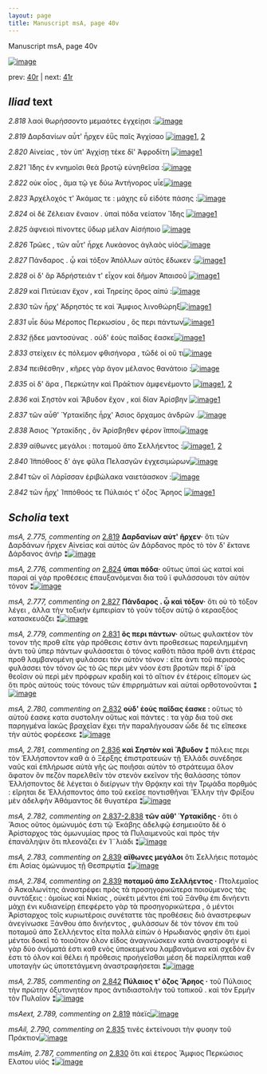 ```yaml
---
layout: page
title: Manuscript msA, page 40v
---
```


Manuscript msA, page 40v

[![image](http://www.homermultitext.org/iipsrv?OBJ=IIP,1.0&FIF=/project/homer/pyramidal/deepzoom/hmt/vaimg/2017a/VA040VN_0542.tif&WID=100&CVT=JPEG)](http://www.homermultitext.org/ict2/?urn=urn:cite2:hmt:vaimg.2017a:VA040VN_0542)

prev:  [40r](../40r) | next:  [41r](../41r)

## *Iliad* text

*2.818* <a id="2.818"/> λαοὶ θωρήσσοντο μεμαότες ἐγχείῃσι :[![image](http://www.homermultitext.org/iipsrv?OBJ=IIP,1.0&FIF=/project/homer/pyramidal/deepzoom/hmt/vaimg/2017a/VA040VN_0542.tif&RGN=0.492,0.2287,0.376,0.0324&WID=1000&CVT=JPEG)](http://www.homermultitext.org/ict2/?urn=urn:cite2:hmt:vaimg.2017a:VA040VN_0542@0.492,0.2287,0.376,0.0324)

*2.819* <a id="2.819"/> Δαρδανίων αὖτ' 					ἦρχεν ἐῢς παῖς Ἀγχίσαο 				[![image](http://www.homermultitext.org/iipsrv?OBJ=IIP,1.0&FIF=/project/homer/pyramidal/deepzoom/hmt/vaimg/2017a/VA040VN_0542.tif&RGN=0.492,0.2483,0.376,0.0324&WID=1000&CVT=JPEG)](http://www.homermultitext.org/ict2/?urn=urn:cite2:hmt:vaimg.2017a:VA040VN_0542@0.492,0.2483,0.376,0.0324)[1](#msA_2.775), [2](#msAext_2.789)

*2.820* <a id="2.820"/> Αἰνείας , τὸν ὑπ' 						 Ἀγχίσῃ τέκε δῖ' Ἀφροδίτη 				[![image](http://www.homermultitext.org/iipsrv?OBJ=IIP,1.0&FIF=/project/homer/pyramidal/deepzoom/hmt/vaimg/2017a/VA040VN_0542.tif&RGN=0.49,0.2701,0.376,0.0324&WID=1000&CVT=JPEG)](http://www.homermultitext.org/ict2/?urn=urn:cite2:hmt:vaimg.2017a:VA040VN_0542@0.49,0.2701,0.376,0.0324)[1](#msAim_2.786)

*2.821* <a id="2.821"/> Ἴ̈δης ἐν κνημοῖσι 					θεὰ βροτῷ εὐνηθεῖσα :[![image](http://www.homermultitext.org/iipsrv?OBJ=IIP,1.0&FIF=/project/homer/pyramidal/deepzoom/hmt/vaimg/2017a/VA040VN_0542.tif&RGN=0.49,0.2889,0.376,0.0324&WID=1000&CVT=JPEG)](http://www.homermultitext.org/ict2/?urn=urn:cite2:hmt:vaimg.2017a:VA040VN_0542@0.49,0.2889,0.376,0.0324)

*2.822* <a id="2.822"/> οὐκ οἶος , ἅμα τῷ γε δύω Ἀντήνορος υἷε[![image](http://www.homermultitext.org/iipsrv?OBJ=IIP,1.0&FIF=/project/homer/pyramidal/deepzoom/hmt/vaimg/2017a/VA040VN_0542.tif&RGN=0.487,0.3055,0.376,0.0324&WID=1000&CVT=JPEG)](http://www.homermultitext.org/ict2/?urn=urn:cite2:hmt:vaimg.2017a:VA040VN_0542@0.487,0.3055,0.376,0.0324)

*2.823* <a id="2.823"/> Ἀρχέλοχός τ' Ἀκάμας τε : μάχης εὖ εἰδότε πάσης :[![image](http://www.homermultitext.org/iipsrv?OBJ=IIP,1.0&FIF=/project/homer/pyramidal/deepzoom/hmt/vaimg/2017a/VA040VN_0542.tif&RGN=0.501,0.3273,0.388,0.0324&WID=1000&CVT=JPEG)](http://www.homermultitext.org/ict2/?urn=urn:cite2:hmt:vaimg.2017a:VA040VN_0542@0.501,0.3273,0.388,0.0324)

*2.824* <a id="2.824"/> οἱ δὲ Ζέλειαν 					ἔναιον . ὑπαὶ πόδα νείατον Ἴ̈δης 				[![image](http://www.homermultitext.org/iipsrv?OBJ=IIP,1.0&FIF=/project/homer/pyramidal/deepzoom/hmt/vaimg/2017a/VA040VN_0542.tif&RGN=0.5,0.3454,0.388,0.0324&WID=1000&CVT=JPEG)](http://www.homermultitext.org/ict2/?urn=urn:cite2:hmt:vaimg.2017a:VA040VN_0542@0.5,0.3454,0.388,0.0324)[1](#msA_2.776)

*2.825* <a id="2.825"/> ἀφνειοὶ πίνοντες ὕδωρ μέλαν Αἰσήποιο 				[![image](http://www.homermultitext.org/iipsrv?OBJ=IIP,1.0&FIF=/project/homer/pyramidal/deepzoom/hmt/vaimg/2017a/VA040VN_0542.tif&RGN=0.499,0.3634,0.388,0.0324&WID=1000&CVT=JPEG)](http://www.homermultitext.org/ict2/?urn=urn:cite2:hmt:vaimg.2017a:VA040VN_0542@0.499,0.3634,0.388,0.0324)

*2.826* <a id="2.826"/> Τρῶες , τῶν αὖτ' ἦρχε 						 Λυκάονος ἀγλαὸς υἱὸς[![image](http://www.homermultitext.org/iipsrv?OBJ=IIP,1.0&FIF=/project/homer/pyramidal/deepzoom/hmt/vaimg/2017a/VA040VN_0542.tif&RGN=0.494,0.383,0.388,0.0324&WID=1000&CVT=JPEG)](http://www.homermultitext.org/ict2/?urn=urn:cite2:hmt:vaimg.2017a:VA040VN_0542@0.494,0.383,0.388,0.0324)

*2.827* <a id="2.827"/> Πάνδαρος . ᾧ καὶ τόξον 						 Ἀπόλλων αὐτὸς ἔδωκεν :[![image](http://www.homermultitext.org/iipsrv?OBJ=IIP,1.0&FIF=/project/homer/pyramidal/deepzoom/hmt/vaimg/2017a/VA040VN_0542.tif&RGN=0.494,0.4041,0.388,0.0324&WID=1000&CVT=JPEG)](http://www.homermultitext.org/ict2/?urn=urn:cite2:hmt:vaimg.2017a:VA040VN_0542@0.494,0.4041,0.388,0.0324)[1](#msA_2.777)

*2.828* <a id="2.828"/> οἱ δ' ἂρ Ἀδρήστειάν τ' εἶχον καὶ δῆμον Ἀπαισοῦ 				[![image](http://www.homermultitext.org/iipsrv?OBJ=IIP,1.0&FIF=/project/homer/pyramidal/deepzoom/hmt/vaimg/2017a/VA040VN_0542.tif&RGN=0.494,0.4214,0.388,0.0324&WID=1000&CVT=JPEG)](http://www.homermultitext.org/ict2/?urn=urn:cite2:hmt:vaimg.2017a:VA040VN_0542@0.494,0.4214,0.388,0.0324)[1](#msA_2.778)

*2.829* <a id="2.829"/> καὶ Πιτύειαν ἔχον , 					καὶ Τηρείης ὄρος αἰπύ :[![image](http://www.homermultitext.org/iipsrv?OBJ=IIP,1.0&FIF=/project/homer/pyramidal/deepzoom/hmt/vaimg/2017a/VA040VN_0542.tif&RGN=0.494,0.4394,0.388,0.0324&WID=1000&CVT=JPEG)](http://www.homermultitext.org/ict2/?urn=urn:cite2:hmt:vaimg.2017a:VA040VN_0542@0.494,0.4394,0.388,0.0324)

*2.830* <a id="2.830"/> τῶν ἦρχ' Άδρηστός τε 					καὶ Ἄμφιος λινοθώρηξ[![image](http://www.homermultitext.org/iipsrv?OBJ=IIP,1.0&FIF=/project/homer/pyramidal/deepzoom/hmt/vaimg/2017a/VA040VN_0542.tif&RGN=0.497,0.4597,0.388,0.0324&WID=1000&CVT=JPEG)](http://www.homermultitext.org/ict2/?urn=urn:cite2:hmt:vaimg.2017a:VA040VN_0542@0.497,0.4597,0.388,0.0324)[1](#msAim_2.787)

*2.831* <a id="2.831"/> υἷε δύω Μέροπος 					 Περκωσίου , ὃς περι πάντων[![image](http://www.homermultitext.org/iipsrv?OBJ=IIP,1.0&FIF=/project/homer/pyramidal/deepzoom/hmt/vaimg/2017a/VA040VN_0542.tif&RGN=0.5,0.4771,0.388,0.0324&WID=1000&CVT=JPEG)](http://www.homermultitext.org/ict2/?urn=urn:cite2:hmt:vaimg.2017a:VA040VN_0542@0.5,0.4771,0.388,0.0324)[1](#msA_2.779)

*2.832* <a id="2.832"/> ᾔδεε μαντοσύνας . οὐδ' ἑοὺς παῖδας ἔασκε[![image](http://www.homermultitext.org/iipsrv?OBJ=IIP,1.0&FIF=/project/homer/pyramidal/deepzoom/hmt/vaimg/2017a/VA040VN_0542.tif&RGN=0.5,0.4951,0.388,0.0324&WID=1000&CVT=JPEG)](http://www.homermultitext.org/ict2/?urn=urn:cite2:hmt:vaimg.2017a:VA040VN_0542@0.5,0.4951,0.388,0.0324)[1](#msA_2.780)

*2.833* <a id="2.833"/> στείχειν ἐς πόλεμον φθισήνορα , τῶδέ οἱ οὔ τι[![image](http://www.homermultitext.org/iipsrv?OBJ=IIP,1.0&FIF=/project/homer/pyramidal/deepzoom/hmt/vaimg/2017a/VA040VN_0542.tif&RGN=0.5,0.5139,0.388,0.0324&WID=1000&CVT=JPEG)](http://www.homermultitext.org/ict2/?urn=urn:cite2:hmt:vaimg.2017a:VA040VN_0542@0.5,0.5139,0.388,0.0324)

*2.834* <a id="2.834"/> πειθέσθην , κῆρες γὰρ ἄγον μέλανος θανάτοιο :[![image](http://www.homermultitext.org/iipsrv?OBJ=IIP,1.0&FIF=/project/homer/pyramidal/deepzoom/hmt/vaimg/2017a/VA040VN_0542.tif&RGN=0.497,0.532,0.388,0.0324&WID=1000&CVT=JPEG)](http://www.homermultitext.org/ict2/?urn=urn:cite2:hmt:vaimg.2017a:VA040VN_0542@0.497,0.532,0.388,0.0324)

*2.835* <a id="2.835"/> οἱ δ' ἄρα , Περκώτην καὶ Πρά̄κτιον 					 ἀμφενέμοντο 				[![image](http://www.homermultitext.org/iipsrv?OBJ=IIP,1.0&FIF=/project/homer/pyramidal/deepzoom/hmt/vaimg/2017a/VA040VN_0542.tif&RGN=0.497,0.553,0.412,0.0324&WID=1000&CVT=JPEG)](http://www.homermultitext.org/ict2/?urn=urn:cite2:hmt:vaimg.2017a:VA040VN_0542@0.497,0.553,0.412,0.0324)[1](#msAim_2.788), [2](#msAil_2.790)

*2.836* <a id="2.836"/> καὶ Σηστὸν καὶ 						 Ἄβυδον ἔχον , καὶ δῖαν 						 Ἀρίσβην 				[![image](http://www.homermultitext.org/iipsrv?OBJ=IIP,1.0&FIF=/project/homer/pyramidal/deepzoom/hmt/vaimg/2017a/VA040VN_0542.tif&RGN=0.497,0.5704,0.412,0.0324&WID=1000&CVT=JPEG)](http://www.homermultitext.org/ict2/?urn=urn:cite2:hmt:vaimg.2017a:VA040VN_0542@0.497,0.5704,0.412,0.0324)[1](#msA_2.781)

*2.837* <a id="2.837"/> τῶν αὖθ' Ὑρτακίδης 					ἦρχ' Άσιος ὄρχαμος ἀνδρῶν .[![image](http://www.homermultitext.org/iipsrv?OBJ=IIP,1.0&FIF=/project/homer/pyramidal/deepzoom/hmt/vaimg/2017a/VA040VN_0542.tif&RGN=0.494,0.5862,0.412,0.0324&WID=1000&CVT=JPEG)](http://www.homermultitext.org/ict2/?urn=urn:cite2:hmt:vaimg.2017a:VA040VN_0542@0.494,0.5862,0.412,0.0324)

*2.838* <a id="2.838"/> Άσιος Ὑρτακίδης , ὃν 						 Ἀρίσβηθεν φέρον ἵπποι[![image](http://www.homermultitext.org/iipsrv?OBJ=IIP,1.0&FIF=/project/homer/pyramidal/deepzoom/hmt/vaimg/2017a/VA040VN_0542.tif&RGN=0.492,0.6072,0.412,0.0324&WID=1000&CVT=JPEG)](http://www.homermultitext.org/ict2/?urn=urn:cite2:hmt:vaimg.2017a:VA040VN_0542@0.492,0.6072,0.412,0.0324)

*2.839* <a id="2.839"/> αίθωνες μεγάλοι : ποταμοῦ ἄπο Σελλήεντος :[![image](http://www.homermultitext.org/iipsrv?OBJ=IIP,1.0&FIF=/project/homer/pyramidal/deepzoom/hmt/vaimg/2017a/VA040VN_0542.tif&RGN=0.492,0.6245,0.412,0.0324&WID=1000&CVT=JPEG)](http://www.homermultitext.org/ict2/?urn=urn:cite2:hmt:vaimg.2017a:VA040VN_0542@0.492,0.6245,0.412,0.0324)[1](#msA_2.783), [2](#msA_2.784)

*2.840* <a id="2.840"/> Ἱ̈ππόθοος δ' άγε 					φῦλα Πελασγῶν ἐγχεσιμώρων[![image](http://www.homermultitext.org/iipsrv?OBJ=IIP,1.0&FIF=/project/homer/pyramidal/deepzoom/hmt/vaimg/2017a/VA040VN_0542.tif&RGN=0.492,0.6426,0.412,0.0324&WID=1000&CVT=JPEG)](http://www.homermultitext.org/ict2/?urn=urn:cite2:hmt:vaimg.2017a:VA040VN_0542@0.492,0.6426,0.412,0.0324)

*2.841* <a id="2.841"/> τῶν οἳ Λάρῑσσαν 					ἐριβώλακα ναιετάασκον :[![image](http://www.homermultitext.org/iipsrv?OBJ=IIP,1.0&FIF=/project/homer/pyramidal/deepzoom/hmt/vaimg/2017a/VA040VN_0542.tif&RGN=0.492,0.6606,0.412,0.0324&WID=1000&CVT=JPEG)](http://www.homermultitext.org/ict2/?urn=urn:cite2:hmt:vaimg.2017a:VA040VN_0542@0.492,0.6606,0.412,0.0324)

*2.842* <a id="2.842"/> τῶν ἦρχ' Ἱππόθοός 					τε Πύλαιός τ' όζος 						 Ἄρηος 				[![image](http://www.homermultitext.org/iipsrv?OBJ=IIP,1.0&FIF=/project/homer/pyramidal/deepzoom/hmt/vaimg/2017a/VA040VN_0542.tif&RGN=0.492,0.681,0.412,0.0324&WID=1000&CVT=JPEG)](http://www.homermultitext.org/ict2/?urn=urn:cite2:hmt:vaimg.2017a:VA040VN_0542@0.492,0.681,0.412,0.0324)[1](#msA_2.785)

## *Scholia* text

*msA, 2.775, commenting on* [2.819](#2.819)  <a id="msA_2.775"/> **Δαρδανίων αὐτ' ῆρχεν·** ὅτι τῶν Δαρδάνων ἦρχεν Αἰνείας καὶ αὐτὸς ὢν Δάρδανος πρὸς τὸ τὸν δ' ἔκτανε Δάρδανος ἀνήρ ⁑[![image](http://www.homermultitext.org/iipsrv?OBJ=IIP,1.0&FIF=/project/homer/pyramidal/deepzoom/hmt/vaimg/2017a/VA040VN_0542.tif&RGN=0.2083,0.1224,0.67,0.0248&WID=1000&CVT=JPEG)](http://www.homermultitext.org/ict2/?urn=urn:cite2:hmt:vaimg.2017a:VA040VN_0542@0.2083,0.1224,0.67,0.0248)

*msA, 2.776, commenting on* [2.824](#2.824)  <a id="msA_2.776"/> **ὑπαι πόδα·** οὕτως ὑπαὶ ὡς καταὶ καὶ παραὶ αἱ γὰρ προθέσεις ἐπαυξανόμεναι δια τοῦ ϊ φυλάσσουσι τὸν αὐτὸν τόνον ⁑[![image](http://www.homermultitext.org/iipsrv?OBJ=IIP,1.0&FIF=/project/homer/pyramidal/deepzoom/hmt/vaimg/2017a/VA040VN_0542.tif&RGN=0.2287,0.1404,0.623,0.018&WID=1000&CVT=JPEG)](http://www.homermultitext.org/ict2/?urn=urn:cite2:hmt:vaimg.2017a:VA040VN_0542@0.2287,0.1404,0.623,0.018)

*msA, 2.777, commenting on* [2.827](#2.827)  <a id="msA_2.777"/> **Πάνδαρος . ᾦ καὶ τόξον·** ὅτι οὐ τὸ τόξον λέγει , ἀλλα τὴν τοξικὴν ἐμπειρίαν τὸ γοῦν τόξον αὐτῷ ὁ κεραοξόος κατασκευάζει ⁑[![image](http://www.homermultitext.org/iipsrv?OBJ=IIP,1.0&FIF=/project/homer/pyramidal/deepzoom/hmt/vaimg/2017a/VA040VN_0542.tif&RGN=0.2223,0.1532,0.6557,0.0175&WID=1000&CVT=JPEG)](http://www.homermultitext.org/ict2/?urn=urn:cite2:hmt:vaimg.2017a:VA040VN_0542@0.2223,0.1532,0.6557,0.0175)

*msA, 2.779, commenting on* [2.831](#2.831)  <a id="msA_2.779"/> **ὃς περι πάντων·** οὕτως φυλακτέον τὸν τονον τῆς προθ εἴτε γὰρ πρόθεσις ἐστιν ἀντι προθεσεως παρειλημμένη ἀντι τοῦ ὑπερ πάντων φυλάσσεται ὁ τόνος καθότι πᾶσα πρόθ ἀντι ἑτέρας προθ λαμβανομένη φυλάσσει τὸν αὐτὸν τόνον : εἴτε ἀντι τοῦ περισσὸς φυλάσσει τὸν τόνον ὣς τὸ ῶς περι μὲν νόον ἐστι βροτῶν περὶ δ' ϊρὰ θεοῖσιν οὐ περὶ μὲν πρόφρων κραδίη καὶ τὸ αἴτιον ἐν ἑτέροις εἴπομεν ὡς ὅτι πρὸς αὐτοὺς τοὺς τόνους τῶν ἐπιρρημάτων καὶ αὐταὶ ορθοτονοῦνται ⁑[![image](http://www.homermultitext.org/iipsrv?OBJ=IIP,1.0&FIF=/project/homer/pyramidal/deepzoom/hmt/vaimg/2017a/VA040VN_0542.tif&RGN=0.209,0.4098,0.2913,0.1417&WID=1000&CVT=JPEG)](http://www.homermultitext.org/ict2/?urn=urn:cite2:hmt:vaimg.2017a:VA040VN_0542@0.209,0.4098,0.2913,0.1417)

*msA, 2.780, commenting on* [2.832](#2.832)  <a id="msA_2.780"/> **οὐδ' ἑοὺς παῖδας έασκε :** οὕτως τὸ αὐτοῦ έασκε κατα συστολην οὕτως καὶ πάντες : τα γὰρ δια τοῦ σκε παρηγμένα Ϊακῶς βραχεῖαν ἔχει τὴν παραλήγουσαν ὧδε δέ τις εἴπεσκε τὴν αὐτὸς φορέεσκε ⁑[![image](http://www.homermultitext.org/iipsrv?OBJ=IIP,1.0&FIF=/project/homer/pyramidal/deepzoom/hmt/vaimg/2017a/VA040VN_0542.tif&RGN=0.2137,0.5439,0.247,0.064&WID=1000&CVT=JPEG)](http://www.homermultitext.org/ict2/?urn=urn:cite2:hmt:vaimg.2017a:VA040VN_0542@0.2137,0.5439,0.247,0.064)

*msA, 2.781, commenting on* [2.836](#2.836)  <a id="msA_2.781"/> **καὶ Σηστὸν καὶ Ἄβυδον ⁑** πόλεις περι τὸν Ἑλλήσποντον καθ ὰ ὁ Ξέρξης ἐπιστρατευών τῇ Ἑλλάδι συνέδησε ναῦς καὶ ἐπλήρωσε αὐτὰ γῆς ὡς ποιῆσαι αὐτὸν τὸ στράτευμα ὅλον ἄφατον ὂν πεζὸν παρελθεῖν τὸν στενὸν εκεῖνον τῆς θαλάσσης τόπον Ἑλλήσποντος δὲ λέγεται ὁ διείργων τὴν Θρᾴκην καὶ τὴν Τρῳάδα πορθμός : εἴρηται δε Ἑλλήσποντος ἀπο τοῦ εκεῖσε ποντισθῆναι Ἕλλην τὴν Φρίξου μὲν ἀδελφὴν Ἀθάμαντος δὲ θυγατέρα ⁑[![image](http://www.homermultitext.org/iipsrv?OBJ=IIP,1.0&FIF=/project/homer/pyramidal/deepzoom/hmt/vaimg/2017a/VA040VN_0542.tif&RGN=0.2177,0.6013,0.2393,0.1299&WID=1000&CVT=JPEG)](http://www.homermultitext.org/ict2/?urn=urn:cite2:hmt:vaimg.2017a:VA040VN_0542@0.2177,0.6013,0.2393,0.1299)

*msA, 2.782, commenting on* [2.837-2.838](#2.837-2.838)  <a id="msA_2.782"/> **τῶν αῦθ' Ὑρτακίδης ·** ὅτι ὁ Ἄσιος οῦτος ὁμώνυμός ἐστι τῷ Ἑκάβης ἀδελφῷ ἐσημειοῦτο δὲ ὁ Ἀρίσταρχος τὰς ὁμωνυμίας προς τὰ Πυλαιμενοῦς καὶ πρὸς τὴν ἐπανάληψιν ὅτι πλεονάζει ἐν Ἰ¨λιάδι ⁑[![image](http://www.homermultitext.org/iipsrv?OBJ=IIP,1.0&FIF=/project/homer/pyramidal/deepzoom/hmt/vaimg/2017a/VA040VN_0542.tif&RGN=0.2173,0.7106,0.6623,0.0471&WID=1000&CVT=JPEG)](http://www.homermultitext.org/ict2/?urn=urn:cite2:hmt:vaimg.2017a:VA040VN_0542@0.2173,0.7106,0.6623,0.0471)

*msA, 2.783, commenting on* [2.839](#2.839)  <a id="msA_2.783"/> **αἴθωνες μεγάλοι** ὅτι Σελλήεις ποταμὸς ἐπι Ασίας ὁμώνυμος τῇ Θεσπρῳτία ⁑[![image](http://www.homermultitext.org/iipsrv?OBJ=IIP,1.0&FIF=/project/homer/pyramidal/deepzoom/hmt/vaimg/2017a/VA040VN_0542.tif&RGN=0.2333,0.7297,0.6437,0.0403&WID=1000&CVT=JPEG)](http://www.homermultitext.org/ict2/?urn=urn:cite2:hmt:vaimg.2017a:VA040VN_0542@0.2333,0.7297,0.6437,0.0403)

*msA, 2.784, commenting on* [2.839](#2.839)  <a id="msA_2.784"/> **ποταμοῦ ἀπο Σελλήεντος ·** Πτολεμαῖος ὁ Ἀσκαλωνίτης ἀναστρέφει πρὸς τὰ προσηγορικώτερα ποιούμενος τὰς συντάξεις : ὁμοίως καὶ Νικίας , οὐκέτι μέντοι ἐπὶ τοῦ Ξάνθῳ ἐπι δινήεντι μάχῃ ἐνι κυδιανείρῃ ἐπεφέρετο γὰρ τὰ προσηγορικώτερα , ὁ μέντοι Ἀρίσταρχος τοῖς κυριωτέροις συνέταττε τὰς προθέσεις διὸ ἀναστρεφων ἀνεγίνωσκε Ξάνθου ἀπο δινήεντος , φυλάσσων δὲ τὸν τόνον ἐπι τοῦ ποταμοῦ ἀπο Σελλήεντος εῖτα πολλὰ εἰπὼν ὁ Ηρωδιανὸς φησὶν ὅτι ἐμοὶ μέντοι δοκεῖ τὸ τοιοῦτον όλον εῖδος ἀναγινώσκειν κατὰ ἀναστροφήν εἰ γὰρ δύο ὀνόματά ἐστι καθ ενὸς ὑποκειμένου λαμβανόμενα καὶ σχεδὸν ἕν ἐστι τὸ όλον καὶ θέλει ἡ πρόθεσις προἡγεῖσθαι μέση δὲ παρείληπται καθ υποταγὴν ὡς ὑποτετάγμενη ἀναστραφήσεται ⁑[![image](http://www.homermultitext.org/iipsrv?OBJ=IIP,1.0&FIF=/project/homer/pyramidal/deepzoom/hmt/vaimg/2017a/VA040VN_0542.tif&RGN=0.2367,0.7444,0.6483,0.0946&WID=1000&CVT=JPEG)](http://www.homermultitext.org/ict2/?urn=urn:cite2:hmt:vaimg.2017a:VA040VN_0542@0.2367,0.7444,0.6483,0.0946)

*msA, 2.785, commenting on* [2.842](#2.842)  <a id="msA_2.785"/> **Πύλαιος τ' όζος Ἄρηος ·** τοῦ Πύλαιος τὴν πρώτην ὀξυτονητέον προς ἀντιδιαστολὴν τοῦ τοπικοῦ . καὶ τὸν Ερμῆν τὸν Πυλαῖον ⁑[![image](http://www.homermultitext.org/iipsrv?OBJ=IIP,1.0&FIF=/project/homer/pyramidal/deepzoom/hmt/vaimg/2017a/VA040VN_0542.tif&RGN=0.2377,0.814,0.639,0.039&WID=1000&CVT=JPEG)](http://www.homermultitext.org/ict2/?urn=urn:cite2:hmt:vaimg.2017a:VA040VN_0542@0.2377,0.814,0.639,0.039)

*msAext, 2.789, commenting on* [2.819](#2.819)  <a id="msAext_2.789"/> πάεϊς[![image](http://www.homermultitext.org/iipsrv?OBJ=IIP,1.0&FIF=/project/homer/pyramidal/deepzoom/hmt/vaimg/2017a/VA040VN_0542.tif&RGN=0.12,0.2581,0.0293,0.0135&WID=1000&CVT=JPEG)](http://www.homermultitext.org/ict2/?urn=urn:cite2:hmt:vaimg.2017a:VA040VN_0542@0.12,0.2581,0.0293,0.0135)

*msAil, 2.790, commenting on* [2.835](#2.835)  <a id="msAil_2.790"/> τινὲς ἐκτείνουσι τὴν φυοην τοῦ Πράκτιον[![image](http://www.homermultitext.org/iipsrv?OBJ=IIP,1.0&FIF=/project/homer/pyramidal/deepzoom/hmt/vaimg/2017a/VA040VN_0542.tif&RGN=0.7797,0.5483,0.1089,0.0111&WID=1000&CVT=JPEG)](http://www.homermultitext.org/ict2/?urn=urn:cite2:hmt:vaimg.2017a:VA040VN_0542@0.7797,0.5483,0.1089,0.0111)

*msAim, 2.787, commenting on* [2.830](#2.830)  <a id="msAim_2.787"/> ὅτι καὶ έτερος Ἄμφιος Περκώσιος Ελατου υἱός ⁑[![image](http://www.homermultitext.org/iipsrv?OBJ=IIP,1.0&FIF=/project/homer/pyramidal/deepzoom/hmt/vaimg/2017a/VA040VN_0542.tif&RGN=0.426,0.4761,0.0803,0.0388&WID=1000&CVT=JPEG)](http://www.homermultitext.org/ict2/?urn=urn:cite2:hmt:vaimg.2017a:VA040VN_0542@0.426,0.4761,0.0803,0.0388)